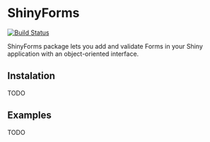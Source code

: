 # ShinyForms
[![Build Status](https://travis-ci.com/piotrbajger/shinyforms.svg?token=f2fdroCWHHtzKnXccRgX&branch=master)](https://travis-ci.com/piotrbajger/shinyforms)

ShinyForms package lets you add and validate Forms in your
Shiny application with an object-oriented interface.

## Instalation

TODO

## Examples

TODO

